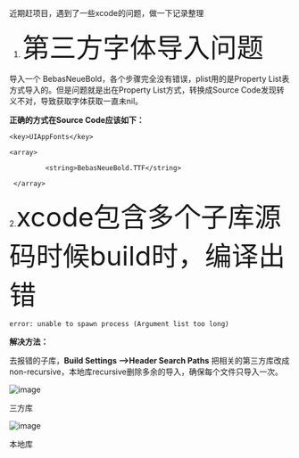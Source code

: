近期赶项目，遇到了一些xcode的问题，做一下记录整理

1. <font size=60>第三方字体导入问题</font>

导入一个 BebasNeueBold，各个步骤完全没有错误，plist用的是Property List表方式导入的。但是问题就是出在Property List方式，转换成Source Code发现转义不对，导致获取字体获取一直未nil。

**正确的方式在Source Code应该如下：**

```
<key>UIAppFonts</key>

<array>

         <string>BebasNeueBold.TTF</string>

 </array>

```

2.<font size=60>xcode包含多个子库源码时候build时，编译出错</font>

```
error: unable to spawn process (Argument list too long)
```

**解决方法：**

去报错的子库，**Build Settings -->Header Search Paths** 把相关的第三方库改成non-recursive，本地库recursive删除多余的导入，确保每个文件只导入一次。

![image](https://github.com/code1303009/learning-recording/raw/master/XcodeError/images/三方库.png)

三方库

![image](https://github.com/code1303009/learning-recording/raw/master/XcodeError/images/本地库.png)

本地库